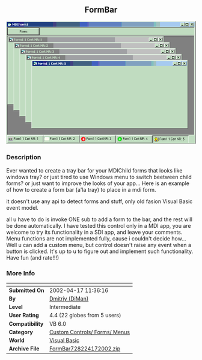 ﻿<div align="center">

## FormBar

<img src="PIC20024175452737.gif">
</div>

### Description

Ever wanted to create a tray bar for your MDIChild forms that looks like windows tray? or just tired to use Windows menu to switch beetween child forms? or just want to improve the looks of your app... Here is an example of how to create a form bar (a'la tray) to place in a mdi form.

it doesn't use any api to detect forms and stuff, only old fasion Visual Basic event model.

all u have to do is invoke ONE sub to add a form to the bar, and the rest will be done automatically. I have tested this control only in a MDI app, you are welcome to try its functionality in a SDI app, and leave your comments. Menu functions are not implemented fully, cause i couldn't decide how... Well u can add a custom menu, but control doesn't raise any event when a button is clicked. It's up to u to figure out and implement such functionality. Have fun (and rate!!!)
 
### More Info
 


<span>             |<span>
---                |---
**Submitted On**   |2002-04-17 11:36:16
**By**             |[Dmitriy \(DiMan\)](https://github.com/Planet-Source-Code/PSCIndex/blob/master/ByAuthor/dmitriy-diman.md)
**Level**          |Intermediate
**User Rating**    |4.4 (22 globes from 5 users)
**Compatibility**  |VB 6\.0
**Category**       |[Custom Controls/ Forms/  Menus](https://github.com/Planet-Source-Code/PSCIndex/blob/master/ByCategory/custom-controls-forms-menus__1-4.md)
**World**          |[Visual Basic](https://github.com/Planet-Source-Code/PSCIndex/blob/master/ByWorld/visual-basic.md)
**Archive File**   |[FormBar728224172002\.zip](https://github.com/Planet-Source-Code/dmitriy-diman-formbar__1-33876/archive/master.zip)








